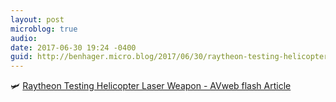 ```yaml
---
layout: post
microblog: true
audio: 
date: 2017-06-30 19:24 -0400
guid: http://benhager.micro.blog/2017/06/30/raytheon-testing-helicopter.html
---
```

🛩 [Raytheon Testing Helicopter Laser Weapon - AVweb flash Article](https://www.avweb.com/avwebflash/news/Raytheon-Testing-Helicopter-Laser-Weapon-229219-1.html)
